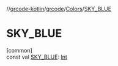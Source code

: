//[qrcode-kotlin](../../../index.md)/[qrcode](../index.md)/[Colors](index.md)/[SKY_BLUE](-s-k-y_-b-l-u-e.md)

# SKY_BLUE

[common]\
const val [SKY_BLUE](-s-k-y_-b-l-u-e.md): [Int](https://kotlinlang.org/api/latest/jvm/stdlib/kotlin/-int/index.html)
